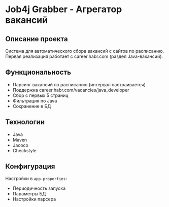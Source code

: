 # Job4j Grabber - Агрегатор вакансий

## Описание проекта
Система для автоматического сбора вакансий с сайтов по расписанию. Первая реализация работает с career.habr.com (раздел Java-вакансий).

## Функциональность
- Парсинг вакансий по расписанию (интервал настраивается)
- Поддержка career.habr.com/vacancies/java_developer
- Сбор с первых 5 страниц
- Фильтрация по Java
- Сохранение в БД

## Технологии
- Java
- Maven
- Jacoco
- Checkstyle

## Конфигурация
Настройки в `app.properties`:
- Периодичность запуска
- Параметры БД
- Настройки парсера
